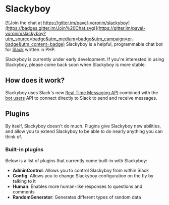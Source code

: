 # Slackyboy

[![Join the chat at https://gitter.im/pavel-voronin/slackyboy](https://badges.gitter.im/Join%20Chat.svg)](https://gitter.im/pavel-voronin/slackyboy?utm_source=badge&utm_medium=badge&utm_campaign=pr-badge&utm_content=badge)
Slackyboy is a helpful, programmable chat bot for [Slack](http://slack.com) written in PHP.

Slackyboy is currently under early development. If you're interested in using Slackyboy, please come back soon when Slackyboy is more stable.

## How does it work?
Slackyboy uses Slack's new [Real Time Messaging API](http://api.slack.com/rtm) combined with the [bot users](https://api.slack.com/bot-users) API to connect directly to Slack to send and receive messages.

## Plugins
By itself, Slackyboy doesn't do much. Plugins give Slackyboy new abilities, and allow you to extend Slackyboy to be able to do nearly anything you can think of.

### Built-in plugins
Below is a list of plugins that currently come built-in with Slackyboy:

- **AdminControl**: Allows you to control Slackyboy from within Slack
- **Config**: Allows you to change Slackyboy configuration on the fly by talking to it
- **Human**: Enables more human-like responses to questions and comments
- **RandomGenerator**: Generates different types of random data

